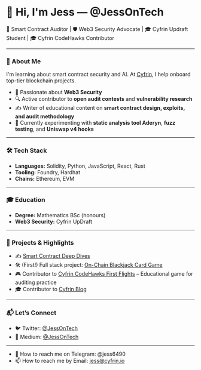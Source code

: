 # 👋 Hi, I'm Jess — @JessOnTech

🔐 Smart Contract Auditor | 🛡 Web3 Security Advocate | 🎓 Cyfrin Updraft Student | 🎓 Cyfrin CodeHawks Contributor

---

### 🚀 About Me

I'm learning about smart contract security and AI. At [Cyfrin](https://cyfrin.io), I help onboard top-tier blockchain projects.

- 🧠 Passionate about **Web3 Security**
- 🔍 Active contributor to **open audit contests** and **vulnerability research**
- ✍️ Writer of educational content on **smart contract design, exploits, and audit methodology**
- 🧪 Currently experimenting with **static analysis tool Aderyn**, **fuzz testing**, and **Uniswap v4 hooks**

---

### 🛠 Tech Stack

- **Languages:** Solidity, Python, JavaScript, React, Rust
- **Tooling:** Foundry, Hardhat
- **Chains:** Ethereum, EVM

---

### 🎓 Education

- **Degree:** Mathematics BSc (honours)  
- **Web3 Security:** Cyfrin UpDraft

---

### 🔗 Projects & Highlights

- ✍️ [Smart Contract Deep Dives](https://medium.com/@jessontech)
- 🛠 (First!) Full stack project: [On-Chain Blackjack Card Game](https://github.com/JessOnTechGit/FF21-full-stack) 
- 🎮 Contributor to [Cyfrin CodeHawks First Flights](https://codehawks.cyfrin.io/c/2024-11-twentyone) – Educational game for auditing practice  
- 🎓 Contributor to [Cyfrin Blog](https://www.cyfrin.io/blog/solidity-gas-efficiency-tips-tackle-rising-fees-base-other-l2)

---

### 📬 Let’s Connect

- 🐦 Twitter: [@JessOnTech](https://twitter.com/JessOnTech)  
- 🎥 Medium: [@JessOnTech](https://medium.com/@jessontech)

---

- 💬 How to reach me on Telegram: @jess6490
- 📫 How to reach me by Email: jess@cyfrin.io
